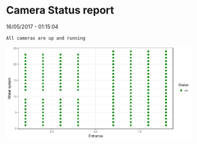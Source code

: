 Camera Status report
================
16/05/2017 - 01:15:04

    All cameras are up and running

![](camreport_files/figure-markdown_github/unnamed-chunk-2-1.png)
